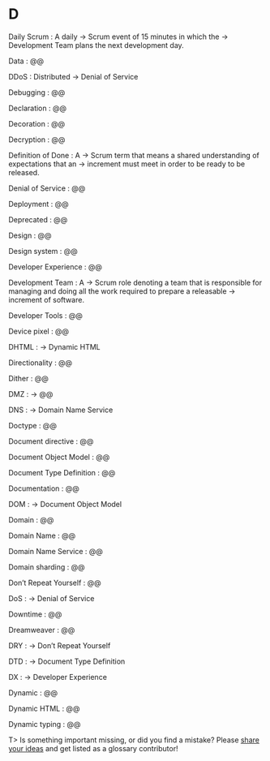 # D

Daily Scrum
: A daily → Scrum event of 15 minutes in which the → Development Team plans the next development day.

Data
: @@

DDoS
: Distributed → Denial of Service

Debugging
: @@

Declaration
: @@

Decoration
: @@

Decryption
: @@

Definition of Done
: A → Scrum term that means a shared understanding of expectations that an → increment must meet in order to be ready to be released.

Denial of Service
: @@

Deployment
: @@

Deprecated
: @@

Design
: @@

Design system
: @@

Developer Experience
: @@

Development Team
: A → Scrum role denoting a team that is responsible for managing and doing all the work required to prepare a releasable → increment of software.

Developer Tools
: @@

Device pixel
: @@

DHTML
: → Dynamic HTML

Directionality
: @@

Dither
: @@

DMZ
: → @@

DNS
: → Domain Name Service

Doctype
: @@

Document directive
: @@

Document Object Model
: @@

Document Type Definition
: @@

Documentation
: @@

DOM
: → Document Object Model

Domain
: @@

Domain Name
: @@

Domain Name Service
: @@

Domain sharding
: @@

Don’t Repeat Yourself
: @@

DoS
: → Denial of Service

Downtime
: @@

Dreamweaver
: @@

DRY
: → Don’t Repeat Yourself

DTD
: → Document Type Definition

DX
: → Developer Experience

Dynamic
: @@

Dynamic HTML
: @@

Dynamic typing
: @@

T> Is something important missing, or did you find a mistake? Please [share your ideas](https://github.com/j9t/web-development-glossary/blob/master/manuscript/d.md) and get listed as a glossary contributor!